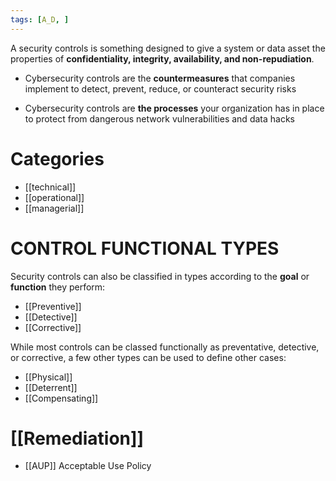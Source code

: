 ```yaml
---
tags: [A_D, ]
---
```


A security controls is something designed to give a system or data asset the properties of **confidentiality, integrity, availability, and non-repudiation**. 

- Cybersecurity controls are the **countermeasures** that companies implement to detect, prevent, reduce, or counteract security risks

- Cybersecurity controls are **the processes** your organization has in place to protect from dangerous network vulnerabilities and data hacks
# Categories 
- [[technical]] 
- [[operational]] 
- [[managerial]] 


# CONTROL FUNCTIONAL TYPES

Security controls can also be classified in types according to the **goal** or **function** they perform:
- [[Preventive]]
- [[Detective]] 
- [[Corrective]] 

While most controls can be classed functionally as preventative, detective, or corrective, a few other types can be used to define other cases:

- [[Physical]]
- [[Deterrent]]
- [[Compensating]]

# [[Remediation]] 

- [[AUP]] Acceptable Use Policy 





